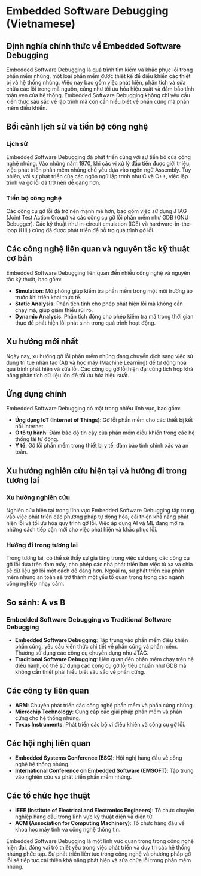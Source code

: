 # Embedded Software Debugging (Vietnamese)

## Định nghĩa chính thức về Embedded Software Debugging

Embedded Software Debugging là quá trình tìm kiếm và khắc phục lỗi trong phần mềm nhúng, một loại phần mềm được thiết kế để điều khiển các thiết bị và hệ thống nhúng. Việc này bao gồm việc phát hiện, phân tích và sửa chữa các lỗi trong mã nguồn, cũng như tối ưu hóa hiệu suất và đảm bảo tính toàn vẹn của hệ thống. Embedded Software Debugging không chỉ yêu cầu kiến thức sâu sắc về lập trình mà còn cần hiểu biết về phần cứng mà phần mềm điều khiển.

## Bối cảnh lịch sử và tiến bộ công nghệ

### Lịch sử

Embedded Software Debugging đã phát triển cùng với sự tiến bộ của công nghệ nhúng. Vào những năm 1970, khi các vi xử lý đầu tiên được giới thiệu, việc phát triển phần mềm nhúng chủ yếu dựa vào ngôn ngữ Assembly. Tuy nhiên, với sự phát triển của các ngôn ngữ lập trình như C và C++, việc lập trình và gỡ lỗi đã trở nên dễ dàng hơn.

### Tiến bộ công nghệ

Các công cụ gỡ lỗi đã trở nên mạnh mẽ hơn, bao gồm việc sử dụng JTAG (Joint Test Action Group) và các công cụ gỡ lỗi phần mềm như GDB (GNU Debugger). Các kỹ thuật như in-circuit emulation (ICE) và hardware-in-the-loop (HIL) cũng đã được phát triển để hỗ trợ quá trình gỡ lỗi.

## Các công nghệ liên quan và nguyên tắc kỹ thuật cơ bản

Embedded Software Debugging liên quan đến nhiều công nghệ và nguyên tắc kỹ thuật, bao gồm:

- **Simulation**: Mô phỏng giúp kiểm tra phần mềm trong một môi trường ảo trước khi triển khai thực tế.
- **Static Analysis**: Phân tích tĩnh cho phép phát hiện lỗi mà không cần chạy mã, giúp giảm thiểu rủi ro.
- **Dynamic Analysis**: Phân tích động cho phép kiểm tra mã trong thời gian thực để phát hiện lỗi phát sinh trong quá trình hoạt động.

## Xu hướng mới nhất

Ngày nay, xu hướng gỡ lỗi phần mềm nhúng đang chuyển dịch sang việc sử dụng trí tuệ nhân tạo (AI) và học máy (Machine Learning) để tự động hóa quá trình phát hiện và sửa lỗi. Các công cụ gỡ lỗi hiện đại cũng tích hợp khả năng phân tích dữ liệu lớn để tối ưu hóa hiệu suất.

## Ứng dụng chính

Embedded Software Debugging có mặt trong nhiều lĩnh vực, bao gồm:

- **Ứng dụng IoT (Internet of Things)**: Gỡ lỗi phần mềm cho các thiết bị kết nối Internet.
- **Ô tô tự hành**: Đảm bảo độ tin cậy của phần mềm điều khiển trong các hệ thống lái tự động.
- **Y tế**: Gỡ lỗi phần mềm trong thiết bị y tế, đảm bảo tính chính xác và an toàn.

## Xu hướng nghiên cứu hiện tại và hướng đi trong tương lai

### Xu hướng nghiên cứu

Nghiên cứu hiện tại trong lĩnh vực Embedded Software Debugging tập trung vào việc phát triển các phương pháp tự động hóa, cải thiện khả năng phát hiện lỗi và tối ưu hóa quy trình gỡ lỗi. Việc áp dụng AI và ML đang mở ra những cách tiếp cận mới cho việc phát hiện và khắc phục lỗi.

### Hướng đi trong tương lai

Trong tương lai, có thể sẽ thấy sự gia tăng trong việc sử dụng các công cụ gỡ lỗi dựa trên đám mây, cho phép các nhà phát triển làm việc từ xa và chia sẻ dữ liệu gỡ lỗi một cách dễ dàng hơn. Ngoài ra, sự phát triển của phần mềm nhúng an toàn sẽ trở thành một yếu tố quan trọng trong các ngành công nghiệp nhạy cảm.

## So sánh: A vs B

### Embedded Software Debugging vs Traditional Software Debugging

- **Embedded Software Debugging**: Tập trung vào phần mềm điều khiển phần cứng, yêu cầu kiến thức chi tiết về phần cứng và phần mềm. Thường sử dụng các công cụ chuyên dụng như JTAG.
- **Traditional Software Debugging**: Liên quan đến phần mềm chạy trên hệ điều hành, có thể sử dụng các công cụ gỡ lỗi tiêu chuẩn như GDB mà không cần thiết phải hiểu biết sâu sắc về phần cứng.

## Các công ty liên quan

- **ARM**: Chuyên phát triển các công nghệ phần mềm và phần cứng nhúng.
- **Microchip Technology**: Cung cấp các giải pháp phần mềm và phần cứng cho hệ thống nhúng.
- **Texas Instruments**: Phát triển các bộ vi điều khiển và công cụ gỡ lỗi.

## Các hội nghị liên quan

- **Embedded Systems Conference (ESC)**: Hội nghị hàng đầu về công nghệ hệ thống nhúng.
- **International Conference on Embedded Software (EMSOFT)**: Tập trung vào nghiên cứu và phát triển phần mềm nhúng.

## Các tổ chức học thuật

- **IEEE (Institute of Electrical and Electronics Engineers)**: Tổ chức chuyên nghiệp hàng đầu trong lĩnh vực kỹ thuật điện và điện tử.
- **ACM (Association for Computing Machinery)**: Tổ chức hàng đầu về khoa học máy tính và công nghệ thông tin.

Embedded Software Debugging là một lĩnh vực quan trọng trong công nghệ hiện đại, đóng vai trò thiết yếu trong việc phát triển và duy trì các hệ thống nhúng phức tạp. Sự phát triển liên tục trong công nghệ và phương pháp gỡ lỗi sẽ tiếp tục cải thiện khả năng phát hiện và sửa chữa lỗi trong phần mềm nhúng.
